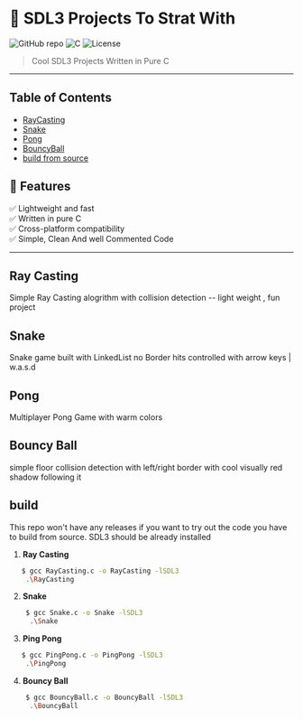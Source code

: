 # 🚀 SDL3 Projects To Strat With

![GitHub repo](https://img.shields.io/badge/repo-SDL3--Projects-green)
![C](https://img.shields.io/badge/Language-C-blue) 
![License](https://img.shields.io/badge/License-MIT-yellow)

> Cool SDL3 Projects Written in Pure C

---

## Table of Contents
- [RayCasting](#Ray-Casting)
- [Snake](#Snake-Game)
- [Pong](#Pong)
- [BouncyBall](#Bouncy-Ball)
- [build from source](#build)

## 🧠 Features

✅ Lightweight and fast  
✅ Written in pure C  
✅ Cross-platform compatibility  
✅ Simple, Clean And well Commented Code

---

## Ray Casting
  Simple Ray Casting alogrithm with collision detection
  -- light weight , fun project

## Snake
  Snake game built with LinkedList no Border hits
  controlled with arrow keys | w.a.s.d

## Pong
  Multiplayer Pong Game with warm colors

## Bouncy Ball
  simple floor collision detection with left/right border
  with cool visually red shadow following it


## build
  This repo won't have any releases
  if you want to try out the code you have to build from source. SDL3 should be already installed
1. **Ray Casting**
  ```bash
     $ gcc RayCasting.c -o RayCasting -lSDL3
      .\RayCasting
  ```
2. **Snake**
 ```bash
     $ gcc Snake.c -o Snake -lSDL3
      .\Snake
  ```
3. **Ping Pong**
  ```bash
     $ gcc PingPong.c -o PingPong -lSDL3
      .\PingPong
  ```
4. **Bouncy Ball**
 ```bash
     $ gcc BouncyBall.c -o BouncyBall -lSDL3
      .\BouncyBall
  ```
